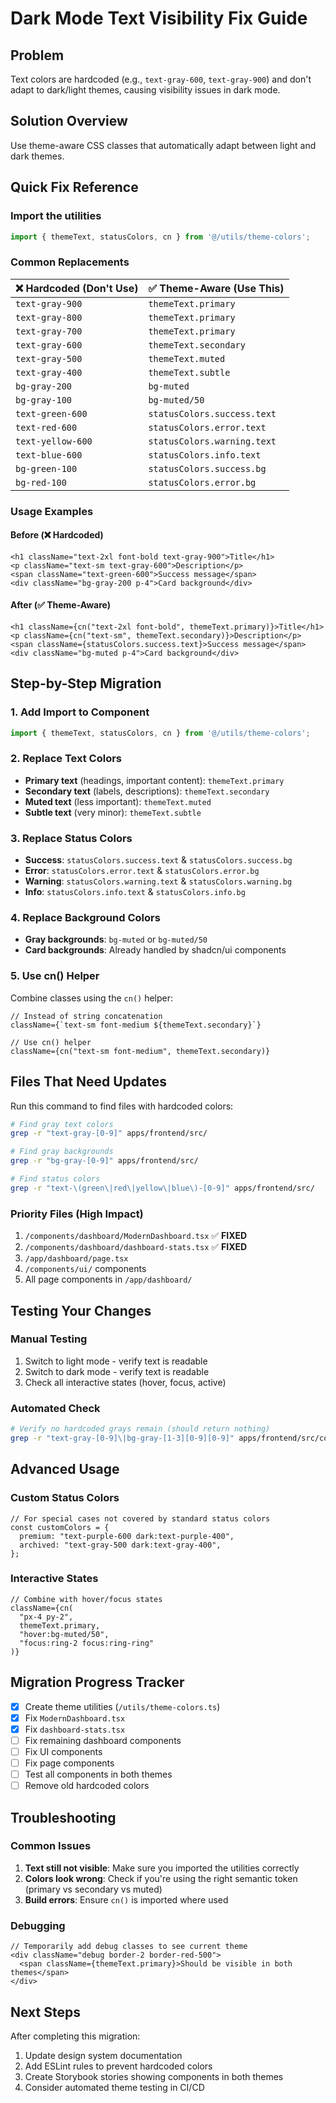 # Dark Mode Text Visibility Fix Guide

## Problem
Text colors are hardcoded (e.g., `text-gray-600`, `text-gray-900`) and don't adapt to dark/light themes, causing visibility issues in dark mode.

## Solution Overview
Use theme-aware CSS classes that automatically adapt between light and dark themes.

## Quick Fix Reference

### Import the utilities
```typescript
import { themeText, statusColors, cn } from '@/utils/theme-colors';
```

### Common Replacements

| ❌ Hardcoded (Don't Use) | ✅ Theme-Aware (Use This) |
|-------------------------|---------------------------|
| `text-gray-900` | `themeText.primary` |
| `text-gray-800` | `themeText.primary` |
| `text-gray-700` | `themeText.primary` |
| `text-gray-600` | `themeText.secondary` |
| `text-gray-500` | `themeText.muted` |
| `text-gray-400` | `themeText.subtle` |
| `bg-gray-200` | `bg-muted` |
| `bg-gray-100` | `bg-muted/50` |
| `text-green-600` | `statusColors.success.text` |
| `text-red-600` | `statusColors.error.text` |
| `text-yellow-600` | `statusColors.warning.text` |
| `text-blue-600` | `statusColors.info.text` |
| `bg-green-100` | `statusColors.success.bg` |
| `bg-red-100` | `statusColors.error.bg` |

### Usage Examples

#### Before (❌ Hardcoded)
```tsx
<h1 className="text-2xl font-bold text-gray-900">Title</h1>
<p className="text-sm text-gray-600">Description</p>
<span className="text-green-600">Success message</span>
<div className="bg-gray-200 p-4">Card background</div>
```

#### After (✅ Theme-Aware)
```tsx
<h1 className={cn("text-2xl font-bold", themeText.primary)}>Title</h1>
<p className={cn("text-sm", themeText.secondary)}>Description</p>
<span className={statusColors.success.text}>Success message</span>
<div className="bg-muted p-4">Card background</div>
```

## Step-by-Step Migration

### 1. Add Import to Component
```typescript
import { themeText, statusColors, cn } from '@/utils/theme-colors';
```

### 2. Replace Text Colors
- **Primary text** (headings, important content): `themeText.primary`
- **Secondary text** (labels, descriptions): `themeText.secondary` 
- **Muted text** (less important): `themeText.muted`
- **Subtle text** (very minor): `themeText.subtle`

### 3. Replace Status Colors
- **Success**: `statusColors.success.text` & `statusColors.success.bg`
- **Error**: `statusColors.error.text` & `statusColors.error.bg`
- **Warning**: `statusColors.warning.text` & `statusColors.warning.bg`
- **Info**: `statusColors.info.text` & `statusColors.info.bg`

### 4. Replace Background Colors
- **Gray backgrounds**: `bg-muted` or `bg-muted/50`
- **Card backgrounds**: Already handled by shadcn/ui components

### 5. Use cn() Helper
Combine classes using the `cn()` helper:
```tsx
// Instead of string concatenation
className={`text-sm font-medium ${themeText.secondary}`}

// Use cn() helper
className={cn("text-sm font-medium", themeText.secondary)}
```

## Files That Need Updates

Run this command to find files with hardcoded colors:
```bash
# Find gray text colors
grep -r "text-gray-[0-9]" apps/frontend/src/

# Find gray backgrounds  
grep -r "bg-gray-[0-9]" apps/frontend/src/

# Find status colors
grep -r "text-\(green\|red\|yellow\|blue\)-[0-9]" apps/frontend/src/
```

### Priority Files (High Impact)
1. `/components/dashboard/ModernDashboard.tsx` ✅ **FIXED**
2. `/components/dashboard/dashboard-stats.tsx` ✅ **FIXED**
3. `/app/dashboard/page.tsx`
4. `/components/ui/` components
5. All page components in `/app/dashboard/`

## Testing Your Changes

### Manual Testing
1. Switch to light mode - verify text is readable
2. Switch to dark mode - verify text is readable
3. Check all interactive states (hover, focus, active)

### Automated Check
```bash
# Verify no hardcoded grays remain (should return nothing)
grep -r "text-gray-[0-9]\|bg-gray-[1-3][0-9][0-9]" apps/frontend/src/components/ apps/frontend/src/app/
```

## Advanced Usage

### Custom Status Colors
```tsx
// For special cases not covered by standard status colors
const customColors = {
  premium: "text-purple-600 dark:text-purple-400",
  archived: "text-gray-500 dark:text-gray-400",
};
```

### Interactive States
```tsx
// Combine with hover/focus states
className={cn(
  "px-4 py-2",
  themeText.primary,
  "hover:bg-muted/50",
  "focus:ring-2 focus:ring-ring"
)}
```

## Migration Progress Tracker

- [x] Create theme utilities (`/utils/theme-colors.ts`)
- [x] Fix `ModernDashboard.tsx`
- [x] Fix `dashboard-stats.tsx`
- [ ] Fix remaining dashboard components
- [ ] Fix UI components
- [ ] Fix page components
- [ ] Test all components in both themes
- [ ] Remove old hardcoded colors

## Troubleshooting

### Common Issues
1. **Text still not visible**: Make sure you imported the utilities correctly
2. **Colors look wrong**: Check if you're using the right semantic token (primary vs secondary vs muted)
3. **Build errors**: Ensure `cn()` is imported where used

### Debugging
```tsx
// Temporarily add debug classes to see current theme
<div className="debug border-2 border-red-500">
  <span className={themeText.primary}>Should be visible in both themes</span>
</div>
```

## Next Steps

After completing this migration:
1. Update design system documentation
2. Add ESLint rules to prevent hardcoded colors
3. Create Storybook stories showing components in both themes
4. Consider automated theme testing in CI/CD